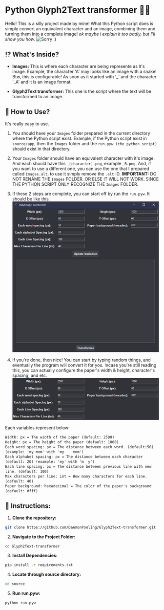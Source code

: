 # Python Glyph2Text transformer 🧙‍♂️
Hello! This is a silly project made by mine! What this Python script does is simply convert an equivalent character and an image, combining them and turning them into a complete image! *ok maybe i explain it too badly, but I'll show you how.*
![Sorry :(](./assets/VideoThumb.gif)

## ⁉ What's Inside?
- **Images:** This is where each character are being represente as it's image. Example, the character 'A' may looks like an image with a snake! Btw, this is configurable! As soon as it started with '_' and the character '_A' and it is an image format.

- **Glyph2Text transformer:** This one is the script where the text will be transformed to an Image. 

## 🚀 How to Use?
It's really easy to use. 

1. You should have your `Images` folder prepared in the current directory where the Python script exist. Example, if the Python script exist in `source/app`, then the `Images` folder and the `run.pyw (the python script)` should exist in that directory.

2. Your `Images` folder should have an equivalent character with it's image. And each should have this `_[character].png`, example `_B.png`. And, if you want to use a different one, you can use the one that I prepared called `Images.alt`, to use it simply remove the `.alt` :D.
**IMPORTANT:** DO NOT RENAME THE `Images` FOLDER. OR ELSE IT WILL NOT WORK. SINCE THE PYTHON SCRIPT ONLY RECOGNIZE THE `Images` FOLDER.

4. If these 2 steps are complete, you can start off by run the `run.pyw`. It should be like this.
![Sorry :(](./assets/Thumb.png)

5. If you're done, then nice! You can start by typing random things, and eventually the program will convert it for you. Incase you're still reading this, you can actually configure the paper's width & height, character's spacing, and etc.
![Sorry :(](./assets/VariablesThumb.png)

Each variables represent below:
```
Width: px = The width of the paper (default: 2500)
Height: px = The height of the paper (default: 1000)
Each word spacing: px = The distance between each word. (default:50) (example: 'my mom' with 'my    mom')
Each alphabet spacing: px = The distance between each character (default: 20) (example: 'my' with 'm  y')
Each line spacing: px = The distance between previous line with new line. (default: 100)
Max characters per line: int = How many characters for each line. (default: 40)
Paper background: hexadecimal = The color of the paper's background (default: #fff)
```

## 📜 Instructions:
1. **Clone the repository:**
```bash
git clone https://github.com/DaemonPooling/Glyph2Text-transformer.git
```

2. **Navigate to the Project Folder:**
```bash
cd Glyph2Text-transformer
```

3. **Install Dependencies:**
```bash
pip install -r requirements.txt
```

4. **Locate through source directory:**
```bash
cd source
```

5. **Run run.pyw:**
```bash
python run.pyw
```
